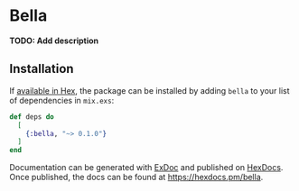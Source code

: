 # Bella

**TODO: Add description**

## Installation

If [available in Hex](https://hex.pm/docs/publish), the package can be installed
by adding `bella` to your list of dependencies in `mix.exs`:

```elixir
def deps do
  [
    {:bella, "~> 0.1.0"}
  ]
end
```

Documentation can be generated with [ExDoc](https://github.com/elixir-lang/ex_doc)
and published on [HexDocs](https://hexdocs.pm). Once published, the docs can
be found at <https://hexdocs.pm/bella>.


